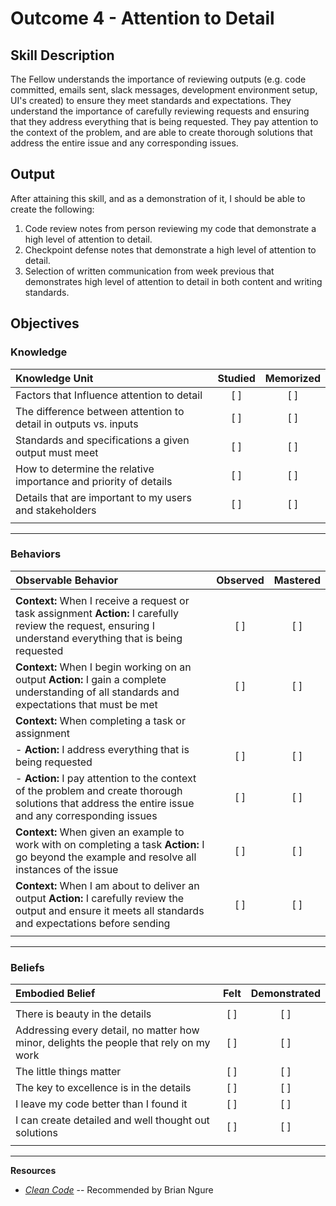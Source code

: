 # Outcome 4 - Attention to Detail


## Skill Description

The Fellow understands the importance of reviewing outputs (e.g. code committed, emails sent, slack messages, development environment setup, UI's created) to ensure they meet standards and expectations. They understand the importance of carefully reviewing requests and ensuring that they address everything that is being requested. They pay attention to the context of the problem, and are able to create thorough solutions that address the entire issue and any corresponding issues. 


## Output
After attaining this skill, and as a demonstration of it, I should be able to create the following:

1. Code review notes from person reviewing my code that demonstrate a high level of attention to detail.
2. Checkpoint defense notes that demonstrate a high level of attention to detail.
3. Selection of written communication from week previous that demonstrates high level of attention to detail in both content and writing standards.


## Objectives

### Knowledge


| Knowledge Unit | Studied | Memorized |
|:---|:---:|:---:|
| Factors that Influence attention to detail | [ ] | [ ] |
| The difference between attention to detail in outputs vs. inputs | [ ] | [ ] |
| Standards and specifications a given output must meet | [ ] | [ ] |
| How to determine the relative importance and priority of details | [ ] | [ ] |
| Details that are important to my users and stakeholders | [ ] | [ ] |
| | | |


---

### Behaviors


| Observable Behavior | Observed | Mastered |
|:---|:---:|:---:|
| | | |
| **Context:** When I receive a request or task assignment **Action:** I carefully review the request, ensuring I understand everything that is being requested | [ ] | [ ] |
| **Context:** When I begin working on an output **Action:** I gain a complete understanding of all standards and expectations that must be met | [ ] | [ ] |
| **Context:** When completing a task or assignment | | |
| - **Action:** I address everything that is being requested | [ ] | [ ] |
| - **Action:** I pay attention to the context of the problem and create thorough solutions that address the entire issue and any corresponding issues | [ ] | [ ] |
| **Context:** When given an example to work with on completing a task **Action:** I go beyond the example and resolve all instances of the issue | [ ] | [ ] |
| **Context:** When I am about to deliver an output **Action:** I carefully review the output and ensure it meets all standards and expectations before sending | [ ] | [ ] |
| | | |

---


### Beliefs


| Embodied Belief | Felt | Demonstrated |
|:---|:---:|:---:|
| | | |
| There is beauty in the details | [ ] | [ ] |
| Addressing every detail, no matter how minor, delights the people that rely on my work | [ ] | [ ] |
| The little things matter | [ ] | [ ] |
| The key to excellence is in the details | [ ] | [ ] |
| I leave my code better than I found it | [ ] | [ ] |
| I can create detailed and well thought out solutions | [ ] | [ ] |
| | | |

---

**Resources**
- [_Clean Code_](http://ptgmedia.pearsoncmg.com/images/9780132350884/samplepages/9780132350884.pdf) -- Recommended by Brian Ngure
